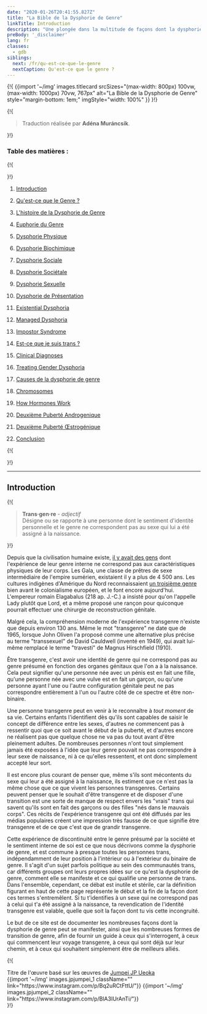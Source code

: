 ```yaml
---
date: "2020-01-26T20:41:55.827Z"
title: "La Bible de la Dysphorie de Genre"
linkTitle: Introduction
description: "Une plongée dans la multitude de façons dont la dysphorie de genre se manifeste et ce que signifie être transgenre."
preBody: '_disclaimer'
lang: fr
classes:
  - gdb
siblings:
  next: /fr/qu-est-ce-que-le-genre
  nextCaption: Qu'est-ce que le genre ?
---
```



{!{
{{import
  '~/img'
  images.titlecard
  srcSizes="(max-width: 800px) 100vw, (max-width: 1000px) 70vw, 767px"
  alt="La Bible de la Dysphorie de Genre"
  style="margin-bottom: 1em;"
  imgStyle="width: 100%"
}}
}!}

{!{
<div class="gutter"><blockquote>
  Traduction réalisée par <strong>Adéna Muráncsik</strong>.
</blockquote></div>
}!}


### Table des matières :

{!{ <div class="two-column-list"> }!}

1. [Introduction](/fr/#introduction)

2. [Qu'est-ce que le Genre ?](/fr/qu-est-ce-que-le-genre)

3. [L'histoire de la Dysphorie de Genre](/fr/histoire)

4. [Euphorie du Genre](/fr/euphorie)

5. [Dysphorie Physique](/fr/dysphorie-physique)

6. [Dysphorie Biochimique](/fr/dysphorie-biochimique)

7. [Dysphorie Sociale](/fr/dysphorie-sociale)

8. [Dysphorie Sociétale](/fr/dysphorie-societale)

9. [Dysphorie Sexuelle](/fr/dysphorie-sexuelle)

10. [Dysphorie de Présentation](/fr/dysphorie-de-presentation)

11. [Existential Dysphoria](/fr/existential-dysphoria)

12. [Managed Dysphoria](/fr/managed-dysphoria)

13. [Impostor Syndrome](/fr/impostor-syndrome)

14. [Est-ce que je suis trans ?](/fr/est-ce-que-je-suis-trans)

15. [Clinical Diagnoses](/fr/diagnoses)

16. [Treating Gender Dysphoria](/fr/treatment)

17. [Causes de la dysphorie de genre](/fr/causes)

18. [Chromosomes](/fr/chromosomes)

19. [How Hormones Work](/fr/hormones)

20. [Deuxième Puberté Androgenique](/fr/deuxieme-puberte-androgenique)

21. [Deuxième Puberté Œstrogénique](/fr/deuxieme-puberte-oestrogenique)

22. [Conclusion](/fr/conclusion)

{!{ </div> }!}

<hr class="print-break-after print-hidden">

## Introduction

{!{
<div class="gutter"><blockquote>
  <strong>Trans·gen·re</strong> - <em>adjectif</em><br>
  Désigne ou se rapporte à une personne dont le sentiment d'identité personnelle et le genre ne correspondent pas au sexe qui lui a été assigné à la naissance.
</blockquote></div>
}!}

Depuis que la civilisation humaine existe, [il y avait des gens](https://fr.wikipedia.org/wiki/Histoire_de_la_transidentit%C3%A9) dont l'expérience de leur genre interne ne correspond pas aux caractéristiques physiques de leur corps. Les Gala, une classe de prêtres de sexe intermédiaire de l'empire sumérien, existaient il y a plus de 4 500 ans. Les cultures indigènes d'Amérique du Nord reconnaissaient [un troisième genre](https://fr.wikipedia.org/wiki/Troisi%C3%A8me_genre) bien avant le colonialisme européen, et le font encore aujourd'hui. L'empereur romain Elagabalus (218 ap. J.-C.) a insisté pour qu'on l'appelle Lady plutôt que Lord, et a même proposé une rançon pour quiconque pourrait effectuer une chirurgie de reconstruction génitale.

Malgré cela, la compréhension moderne de l'expérience transgenre n'existe que depuis environ 130 ans. Même le mot "transgenre" ne date que de 1965, lorsque John Oliven l'a proposé comme une alternative plus précise au terme "transsexuel" de David Cauldwell (inventé en 1949), qui avait lui-même remplacé le terme "travesti" de Magnus Hirschfield (1910).

Être transgenre, c'est avoir une identité de genre qui ne correspond pas au genre présumé en fonction des organes génitaux que l'on a à la naissance. Cela peut signifier qu'une personne née avec un pénis est en fait une fille, qu'une personne née avec une vulve est en fait un garçon, ou qu'une personne ayant l'une ou l'autre configuration génitale peut ne pas correspondre entièrement à l'un ou l'autre côté de ce spectre et être non-binaire.

Une personne transgenre peut en venir à le reconnaître à *tout moment* de sa vie. Certains enfants l'identifient dès qu'ils sont capables de saisir le concept de différence entre les sexes, d'autres ne commencent pas à ressentir quoi que ce soit avant le début de la puberté, et d'autres encore ne réalisent pas que quelque chose ne va pas du tout avant d'être pleinement adultes. De nombreuses personnes n'ont tout simplement jamais été exposées à l'idée que leur genre pouvait ne pas correspondre à leur sexe de naissance, ni à ce qu'elles ressentent, et ont donc simplement accepté leur sort.

Il est encore plus courant de penser que, même s'ils sont mécontents du sexe qui leur a été assigné à la naissance, ils estiment que ce n'est pas la même chose que ce que vivent les personnes transgenres. Certains peuvent penser que le souhait d'être transgenre et de disposer d'une transition est une sorte de manque de respect envers les "vrais" trans qui savent qu'ils sont en fait des garçons ou des filles "nés dans le mauvais corps". Ces récits de l'expérience transgenre qui ont été diffusés par les médias populaires créent une impression très fausse de ce que signifie être transgenre et de ce que c'est que de grandir transgenre.

Cette expérience de discontinuité entre le genre présumé par la société et le sentiment interne de soi est ce que nous décrivons comme la dysphorie de genre, et est commune à presque toutes les personnes trans, indépendamment de leur position à l'intérieur ou à l'extérieur du binaire de genre. Il s'agit d'un sujet parfois politique au sein des communautés trans, car différents groupes ont leurs propres idées sur ce qu'est la dysphorie de genre, comment elle se manifeste et ce qui qualifie une personne de trans. Dans l'ensemble, cependant, ce débat est inutile et stérile, car la définition figurant en haut de cette page représente le début et la fin de la façon dont ces termes s'entremêlent. Si tu t'identifies à un sexe qui ne correspond pas à celui qui t'a été assigné à la naissance, ta revendication de l'identité transgenre est valable, quelle que soit la façon dont tu vis cette incongruité.

Le but de ce site est de documenter les nombreuses façons dont la dysphorie de genre peut se manifester, ainsi que les nombreuses formes de transition de genre, afin de fournir un guide à ceux qui s'interrogent, à ceux qui commencent leur voyage transgenre, à ceux qui sont déjà sur leur chemin, et à ceux qui souhaitent simplement être de meilleurs alliés.

{!{
<div class="gutter flex flex-end print-inline print-span2 print-center">
<span>Titre de l'œuvre basé sur les œuvres de <a href="https://www.instagram.com/jp_means_jumpei/">Jumpei JP Ueoka</a></span>
<div class="grid-row" style="grid-template-columns: 1fr 1fr">
{{import '~/img' images.jpjumpei_1 className="" link="https://www.instagram.com/p/Bq2uRCtFttU/"}}
{{import '~/img' images.jpjumpei_2 className="" link="https://www.instagram.com/p/BlA3IUrAnTi/"}}
</div>
</div>
}!}
